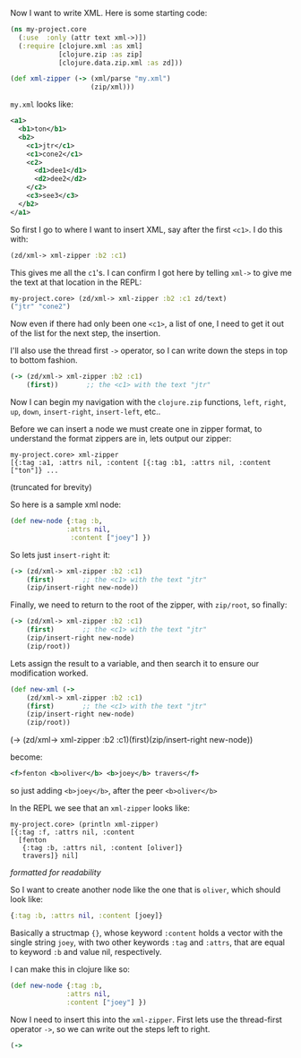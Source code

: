Now I want to write XML.  Here is some starting code:

```clojure
(ns my-project.core
  (:use  :only (attr text xml->)])
  (:require [clojure.xml :as xml]
            [clojure.zip :as zip]
            [clojure.data.zip.xml :as zd]))

(def xml-zipper (-> (xml/parse "my.xml")
                    (zip/xml)))
```

`my.xml` looks like:

```xml
<a1>
  <b1>ton</b1>
  <b2>
    <c1>jtr</c1>
    <c1>cone2</c1>
    <c2>
      <d1>dee1</d1>
      <d2>dee2</d2>
    </c2>
    <c3>see3</c3>
  </b2>
</a1>
```

So first I go to where I want to insert XML, say after the first
`<c1>`.  I do this with:

```clojure
(zd/xml-> xml-zipper :b2 :c1)
```

This gives me all the `c1`'s.  I can confirm I got here by telling
`xml->` to give me the text at that location in the REPL:

```clojure
my-project.core> (zd/xml-> xml-zipper :b2 :c1 zd/text)
("jtr" "cone2")
```

Now even if there had only been one `<c1>`, a list of one, I need to
get it out of the list for the next step, the insertion.

I'll also use the thread first `->` operator, so I can write down the
steps in top to bottom fashion.

```clojure
(-> (zd/xml-> xml-zipper :b2 :c1)
    (first))       ;; the <c1> with the text "jtr"
```

Now I can begin my navigation with the `clojure.zip` functions,
`left`, `right`, `up`, `down`, `insert-right`, `insert-left`, etc..

Before we can insert a node we must create one in zipper format, to
understand the format zippers are in, lets output our zipper:

```
my-project.core> xml-zipper
[{:tag :a1, :attrs nil, :content [{:tag :b1, :attrs nil, :content ["ton"]} ...
```

(truncated for brevity)

So here is a sample xml node:

```clojure
(def new-node {:tag :b,
              :attrs nil,
               :content ["joey"] })
```

So lets just `insert-right` it:

```clojure
(-> (zd/xml-> xml-zipper :b2 :c1)
    (first)       ;; the <c1> with the text "jtr"
    (zip/insert-right new-node))
```

Finally, we need to return to the root of the zipper, with `zip/root`,
so finally:

```clojure
(-> (zd/xml-> xml-zipper :b2 :c1)
    (first)       ;; the <c1> with the text "jtr"
    (zip/insert-right new-node)
    (zip/root))
```

Lets assign the result to a variable, and then search it to ensure our
modification worked.

```clojure
(def new-xml (-> 
    (zd/xml-> xml-zipper :b2 :c1)
    (first)       ;; the <c1> with the text "jtr"
    (zip/insert-right new-node)
    (zip/root))
```









(-> (zd/xml-> xml-zipper :b2 :c1)(first)(zip/insert-right new-node))





become:

```xml
<f>fenton <b>oliver</b> <b>joey</b> travers</f>
```

so just adding `<b>joey</b>`, after the peer `<b>oliver</b>`

In the REPL we see that an `xml-zipper` looks like:

```
my-project.core> (println xml-zipper)
[{:tag :f, :attrs nil, :content
  [fenton
   {:tag :b, :attrs nil, :content [oliver]}
   travers]} nil]
```
*formatted for readability*

So I want to create another node like the one that is `oliver`, which
should look like:

```clojure
{:tag :b, :attrs nil, :content [joey]}
```   

Basically a structmap `{}`, whose keyword `:content` holds a vector
with the single string `joey`, with two other keywords `:tag` and
`:attrs`, that are equal to keyword `:b` and value nil, respectively.

I can make this in clojure like so:

```clojure
(def new-node {:tag :b,
              :attrs nil,
              :content ["joey"] })
```

Now I need to insert this into the `xml-zipper`.  First lets use the
thread-first operator `->`, so we can write out the steps left to
right.

```clojure
(->

```